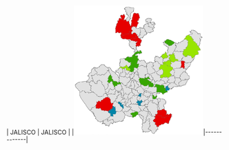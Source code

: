 |     JALISCO    |      JALISCO    |
|<a href="https://aish-venkat.github.io/gis/jalisco/"><img src="/gis/jalisco-01.jpg" width="300" height="300"></a>|-------------|
